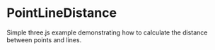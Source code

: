 # PointLineDistance
Simple three.js example demonstrating how to calculate the distance between points and lines.
